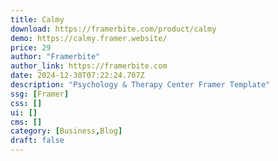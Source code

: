 ```yaml
---
title: Calmy
download: https://framerbite.com/product/calmy
demo: https://calmy.framer.website/
price: 29
author: "Framerbite"
author_link: https://framerbite.com
date: 2024-12-30T07:22:24.707Z
description: "Psychology & Therapy Center Framer Template"
ssg: [Framer]
css: []
ui: []
cms: []
category: [Business,Blog]
draft: false
---
```

